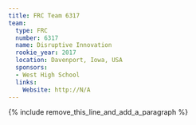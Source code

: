 ```yaml
---
title: FRC Team 6317
team:
  type: FRC
  number: 6317
  name: Disruptive Innovation
  rookie_year: 2017
  location: Davenport, Iowa, USA
  sponsors:
  - West High School
  links:
    Website: http://N/A
---
```


{% include remove_this_line_and_add_a_paragraph %}